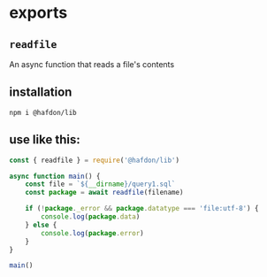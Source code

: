 # exports

## `readfile`

An async function that reads a file's contents

## installation

`npm i @hafdon/lib`

## use like this:

```javascript
const { readfile } = require('@hafdon/lib')

async function main() {
    const file = `${__dirname}/query1.sql`
    const package = await readfile(filename)

    if (!package._error && package.datatype === 'file:utf-8') {
        console.log(package.data)
    } else {
        console.log(package.error)
    }
}

main()
```
